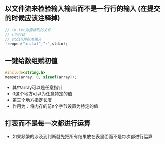 ## 以文件流来检验输入输出而不是一行行的输入 (在提交的时候应该注释掉)

```C
// in.txt为要读取的文件
// r为只读
// stdin为标准输入
freopen("in.txt","r",stdin);  

```

## 一键给数组赋初值

```C
#include<string.h>
memset(array, 0, sizeof(array));
```
- 其中array可以是任意指针
- 0这个地方可以为任意特定的值
- 第三个地方指定长度
- 作用为：将内存的前n个字节设置为特定的值


## 打表而不是每一次都进行运算
- 如果频繁的涉及到判断就先把所有结果放在表里面而不是每次都进行运算